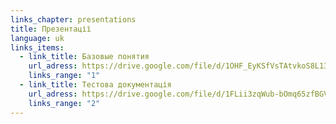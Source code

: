```yaml
---
links_chapter: presentations
title: Презентації
language: uk
links_items:
  - link_title: Базовые понятия
    url_adress: https://drive.google.com/file/d/1OHF_EyKSfVsTAtvkoS8L13qCWNWXINU8/view?usp=sharing
    links_range: "1"
  - link_title: Тестова документація
    url_adress: https://drive.google.com/file/d/1FLii3zqWub-bOmq65zfBGVt7uvAEGDaV/view?usp=sharing
    links_range: "2"
---
```

